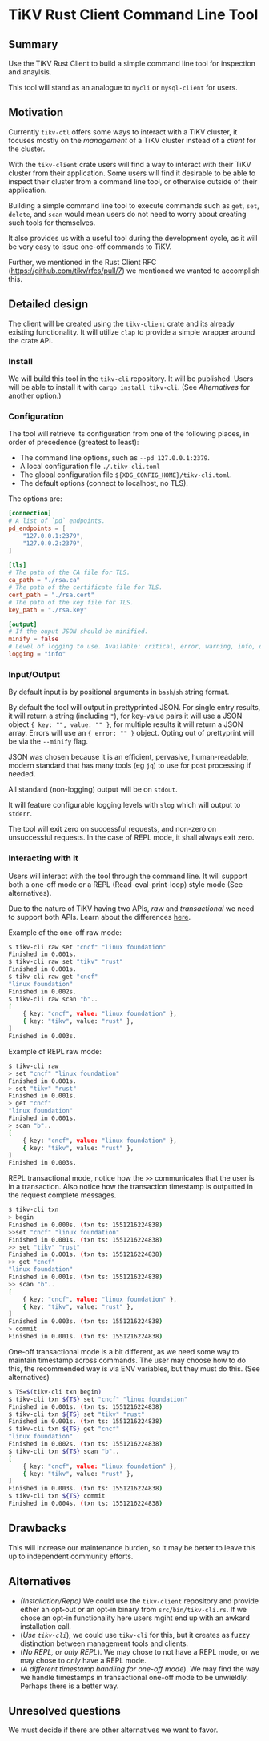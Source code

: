 # TiKV Rust Client Command Line Tool

## Summary

Use the TiKV Rust Client to build a simple command line tool for inspection and anaylsis.

This tool will stand as an analogue to `mycli` or `mysql-client` for users.

## Motivation

Currently `tikv-ctl` offers some ways to interact with a TiKV cluster, it
focuses mostly on the *management* of a TiKV cluster instead of a *client* for
the cluster.

With the `tikv-client` crate users will find a way to interact with their TiKV
cluster from their application. Some users will find it desirable to be able to
inspect their cluster from a command line tool, or otherwise outside of their
application.

Building a simple command line tool to execute commands such as `get`, `set`,
`delete`, and `scan` would mean users do not need to worry about creating such
tools for themselves.

It also provides us with a useful tool during the development cycle, as it will
be very easy to issue one-off commands to TiKV.

Further, we mentioned in the Rust Client RFC
(https://github.com/tikv/rfcs/pull/7) we mentioned we wanted to accomplish this.

## Detailed design

The client will be created using the `tikv-client` crate and its already existing
functionality. It will utilize `clap` to provide a simple wrapper around the
crate API.

### Install

We will build this tool in the `tikv-cli` repository. It will be published.
Users will be able to install it with `cargo install tikv-cli`. (See
*Alternatives* for another option.)

### Configuration

The tool will retrieve its configuration from one of the following places, in
order of precedence (greatest to least):

* The command line options, such as `--pd 127.0.0.1:2379`.
* A local configuration file `./.tikv-cli.toml`
* The global configuration file `${XDG_CONFIG_HOME}/tikv-cli.toml`.
* The default options (connect to localhost, no TLS).

The options are:

```toml
[connection]
# A list of `pd` endpoints.
pd_endpoints = [
    "127.0.0.1:2379",
    "127.0.0.2:2379",
]

[tls]
# The path of the CA file for TLS.
ca_path = "./rsa.ca"
# The path of the certificate file for TLS.
cert_path = "./rsa.cert"
# The path of the key file for TLS.
key_path = "./rsa.key"

[output]
# If the ouput JSON should be minified.
minify = false
# Level of logging to use. Available: critical, error, warning, info, debug, trace
logging = "info"
```

### Input/Output

By default input is by positional arguments in `bash`/`sh` string format.

By default the tool will output in prettyprinted JSON. For single entry results,
it will return a string (including `"`), for key-value pairs it will use a JSON
object `{ key: "", value: "" }`, for multiple results it will return a JSON
array. Errors will use an `{ error: "" }` object. Opting out of prettyprint will
be via the `--minify` flag.

JSON was chosen because it is an efficient, pervasive, human-readable, modern
standard that has many tools (eg `jq`) to use for post processing if needed.

All standard (non-logging) output will be on `stdout`.

It will feature configurable logging levels with `slog` which will output to `stderr`.

The tool will exit zero on successful requests, and non-zero on unsuccessful
requests. In the case of REPL mode, it shall always exit zero.

### Interacting with it

Users will interact with the tool through the command line. It will support both
a one-off mode or a REPL (Read-eval-print-loop) style mode (See alternatives).

Due to the nature of TiKV having two APIs, *raw* and *transactional* we need to
support both APIs. Learn about the differences [here](https://tikv.org/docs/architecture/#apis).

Example of the one-off raw mode:

```bash
$ tikv-cli raw set "cncf" "linux foundation"
Finished in 0.001s.
$ tikv-cli raw set "tikv" "rust"
Finished in 0.001s.
$ tikv-cli raw get "cncf"
"linux foundation"
Finished in 0.002s.
$ tikv-cli raw scan "b"..
[
    { key: "cncf", value: "linux foundation" },
    { key: "tikv", value: "rust" },
]
Finished in 0.003s.
```

Example of REPL raw mode:

```bash
$ tikv-cli raw
> set "cncf" "linux foundation"
Finished in 0.001s.
> set "tikv" "rust"
Finished in 0.001s.
> get "cncf"
"linux foundation"
Finished in 0.001s.
> scan "b"..
[
    { key: "cncf", value: "linux foundation" },
    { key: "tikv", value: "rust" },
]
Finished in 0.003s.
```

REPL transactional mode, notice how the `>>` communicates that the user is in a
transaction. Also notice how the transaction timestamp is outputted in the
request complete messages.

```bash
$ tikv-cli txn
> begin
Finished in 0.000s. (txn ts: 1551216224838)
>>set "cncf" "linux foundation"
Finished in 0.001s. (txn ts: 1551216224838)
>> set "tikv" "rust"
Finished in 0.001s. (txn ts: 1551216224838)
>> get "cncf"
"linux foundation"
Finished in 0.001s. (txn ts: 1551216224838)
>> scan "b"..
[
    { key: "cncf", value: "linux foundation" },
    { key: "tikv", value: "rust" },
]
Finished in 0.003s. (txn ts: 1551216224838)
> commit
Finished in 0.001s. (txn ts: 1551216224838)
```

One-off transactional mode is a bit different, as we need some way to maintain
timestamp across commands. The user may choose how to do this, the recommended
way is via ENV variables, but they must do this. (See alternatives)

```bash
$ TS=$(tikv-cli txn begin)
$ tikv-cli txn ${TS} set "cncf" "linux foundation"
Finished in 0.001s. (txn ts: 1551216224838)
$ tikv-cli txn ${TS} set "tikv" "rust"
Finished in 0.001s. (txn ts: 1551216224838)
$ tikv-cli txn ${TS} get "cncf"
"linux foundation"
Finished in 0.002s. (txn ts: 1551216224838)
$ tikv-cli txn ${TS} scan "b"..
[
    { key: "cncf", value: "linux foundation" },
    { key: "tikv", value: "rust" },
]
Finished in 0.003s. (txn ts: 1551216224838)
$ tikv-cli txn ${TS} commit
Finished in 0.004s. (txn ts: 1551216224838)
```

## Drawbacks

This will increase our maintenance burden, so it may be better to leave this up
to independent community efforts.

## Alternatives

* *(Installation/Repo)* We could use the `tikv-client` repository and provide
  either an opt-out or an opt-in binary from `src/bin/tikv-cli.rs`. If we chose
  an opt-in functionality here users mgiht end up with an awkard installation
  call.
* (*Use `tikv-cli`*), we could use `tikv-cli` for this, but it creates as fuzzy
  distinction between management tools and clients.
* (*No REPL, or only REPL*). We may chose to not have a REPL mode, or we may chose
  to *only* have a REPL mode.
* (*A different timestamp handling for one-off mode*). We may find the way we
  handle timestamps in transactional one-off mode to be unwieldly. Perhaps there
  is a better way.

## Unresolved questions

We must decide if there are other alternatives we want to favor.
